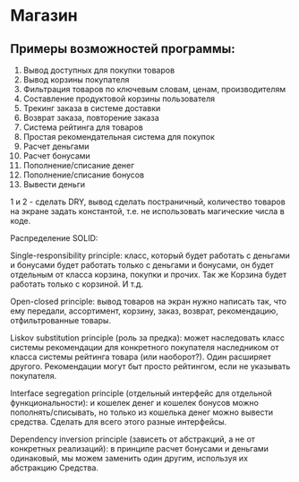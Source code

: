 # Магазин

## Примеры возможностей программы:

1. Вывод доступных для покупки товаров
2. Вывод корзины покупателя
3. Фильтрация товаров по ключевым словам, ценам, производителям
4. Составление продуктовой корзины пользователя
5. Трекинг заказа в системе доставки
6. Возврат заказа, повторение заказа
7. Система рейтинга для товаров
8. Простая рекомендательная система для покупок
9. Расчет деньгами
10. Расчет бонусами
11. Пополнение/списание денег
12. Пополнение/списание бонусов
13. Вывести деньги

1 и 2 - сделать DRY, вывод сделать постраничный, количество товаров на экране задать константой, 
т.е. не использовать магические числа в коде.

Распределение SOLID:

Single-responsibility principle: 
класс, который будет работать с деньгами и бонусами
будет работать только с деньгами и бонусами, он будет отдельным от класса корзина,
покупки и прочих. Так же Корзина будет работать только с корзиной. И т.д.

Open-closed principle: 
вывод товаров на экран нужно написать так, что ему передали,
ассортимент, корзину, заказ, возврат, рекомендацию, отфильтрованные товары.

Liskov substitution principle (роль за предка): 
может наследовать класс системы рекомендации 
для конкретного покупателя наследником от класса системы рейтинга товара (или наоборот?).
Один расширяет другого. Рекомендации могут быт просто рейтингом, если не указывать покупателя.

Interface segregation principle (отдельный интерфейс для отдельной функциональности): 
и кошелек денег и кошелек бонусов можно пополнять/списывать, но только из кошелька денег
можно вывести средства. Сделать для всего этого разные интерфейсы.

Dependency inversion principle (зависеть от абстракций, а не от конкретных реализаций):
в принципе расчет бонусами и деньгами одинаковый, мы можем заменить один другим, 
используя их абстракцию Средства.



